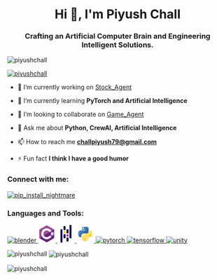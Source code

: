 <h1 align="center">Hi 👋, I'm Piyush Chall</h1>
<h3 align="center">Crafting an Artificial Computer Brain and Engineering Intelligent Solutions.</h3>

<p align="left"> <img src="https://komarev.com/ghpvc/?username=piyushchall&label=Profile%20views&color=0e75b6&style=flat" alt="piyushchall" /> </p>

<p align="left"> <a href="https://github.com/ryo-ma/github-profile-trophy"><img src="https://github-profile-trophy.vercel.app/?username=piyushchall" alt="piyushchall" /></a> </p>

- 🔭 I’m currently working on [Stock_Agent](https://github.com/PiyushChall/AI-agents/tree/main/Stock_Agent)

- 🌱 I’m currently learning **PyTorch and Artificial Intelligence**

- 👯 I’m looking to collaborate on [Game_Agent](https://github.com/PiyushChall/AI-agents/tree/main/Game_Agent)

- 💬 Ask me about **Python, CrewAI, Artificial Intelligence**

- 📫 How to reach me **challpiyush79@gmail.com**

- ⚡ Fun fact **I think I have a good humor**

<h3 align="left">Connect with me:</h3>
<p align="left">
<a href="https://instagram.com/pip_install_nightmare" target="blank"><img align="center" src="https://raw.githubusercontent.com/rahuldkjain/github-profile-readme-generator/master/src/images/icons/Social/instagram.svg" alt="pip_install_nightmare" height="30" width="40" /></a>
</p>

<h3 align="left">Languages and Tools:</h3>
<p align="left"> <a href="https://www.blender.org/" target="_blank" rel="noreferrer"> <img src="https://download.blender.org/branding/community/blender_community_badge_white.svg" alt="blender" width="40" height="40"/> </a> <a href="https://www.w3schools.com/cs/" target="_blank" rel="noreferrer"> <img src="https://raw.githubusercontent.com/devicons/devicon/master/icons/csharp/csharp-original.svg" alt="csharp" width="40" height="40"/> </a> <a href="https://pandas.pydata.org/" target="_blank" rel="noreferrer"> <img src="https://raw.githubusercontent.com/devicons/devicon/2ae2a900d2f041da66e950e4d48052658d850630/icons/pandas/pandas-original.svg" alt="pandas" width="40" height="40"/> </a> <a href="https://www.python.org" target="_blank" rel="noreferrer"> <img src="https://raw.githubusercontent.com/devicons/devicon/master/icons/python/python-original.svg" alt="python" width="40" height="40"/> </a> <a href="https://pytorch.org/" target="_blank" rel="noreferrer"> <img src="https://www.vectorlogo.zone/logos/pytorch/pytorch-icon.svg" alt="pytorch" width="40" height="40"/> </a> <a href="https://www.tensorflow.org" target="_blank" rel="noreferrer"> <img src="https://www.vectorlogo.zone/logos/tensorflow/tensorflow-icon.svg" alt="tensorflow" width="40" height="40"/> </a> <a href="https://unity.com/" target="_blank" rel="noreferrer"> <img src="https://www.vectorlogo.zone/logos/unity3d/unity3d-icon.svg" alt="unity" width="40" height="40"/> </a> </p>

<p><img align="left" src="https://github-readme-stats.vercel.app/api/top-langs?username=piyushchall&show_icons=true&locale=en&layout=compact" alt="piyushchall" /></p>

<p>&nbsp;<img align="center" src="https://github-readme-stats.vercel.app/api?username=piyushchall&show_icons=true&locale=en" alt="piyushchall" /></p>

<p><img align="center" src="https://github-readme-streak-stats.herokuapp.com/?user=piyushchall&" alt="piyushchall" /></p>

